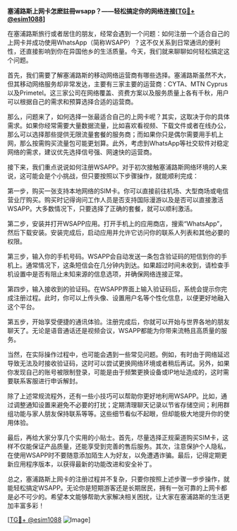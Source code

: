 **塞浦路斯上网卡怎麽註冊wsapp？——轻松搞定你的网络连接[[TG💪+ @esim1088](https://t.me/s/esim1088)]**

在塞浦路斯旅行或者居住的朋友，经常会遇到一个问题：如何注册一个适合自己的上网卡并成功使用WhatsApp（简称WSAPP）？这不仅关系到日常通讯的便利性，还直接影响到你在异国他乡的生活质量。今天，我们就来聊聊如何轻松搞定这个问题。

首先，我们需要了解塞浦路斯的移动网络运营商有哪些选择。塞浦路斯虽然不大，但其移动网络服务却非常发达，主要有三家主要的运营商：CYTA、MTN Cyprus以及Primetel。这三家公司在网络覆盖、资费方案以及服务质量上各有千秋，用户可以根据自己的需求和预算选择合适的运营商。

那么，问题来了，如何选择一张最适合自己的上网卡呢？其实，这取决于你的具体需求。如果你经常需要大量数据流量，比如喜欢看视频、下载文件或者在线办公，那么可以选择那些提供无限流量套餐的服务商；而如果你只是偶尔需要用手机上网，那么按需购买流量包可能更划算。此外，考虑到WhatsApp等社交软件对稳定网络的需求，建议优先选择信号强、网速快的运营商。

接下来，我们重点说说如何注册WSAPP。对于初次接触塞浦路斯网络环境的人来说，这可能会是个小挑战，但只要按照以下步骤操作，就能顺利完成：

第一步，购买一张支持本地网络的SIM卡。你可以直接前往机场、大型商场或电信营业厅购买。购买时记得询问工作人员是否支持国际漫游以及是否可以直接激活WSAPP。大多数情况下，只要选择了正确的套餐，就可以顺利激活。

第二步，安装并打开WSAPP应用。打开手机上的应用商店，搜索“WhatsApp”，然后下载安装。安装完成后，启动应用并允许它访问你的联系人列表和其他必要的权限。

第三步，输入你的手机号码。WSAPP会自动发送一条包含验证码的短信到你的手机上。通常情况下，这条短信会在几分钟内到达。如果超过时间未收到，请检查手机设置中是否有阻止未知来源的信息选项，并确保网络连接正常。

第四步，输入接收到的验证码。在WSAPP界面上输入验证码后，系统会提示你完成注册过程。此时，你可以上传头像、设置用户名等个性化信息，以便更好地融入这个平台。

第五步，开始享受便捷的通讯体验。注册完成后，你就可以开始与世界各地的朋友聊天了。无论是语音通话还是视频会议，WSAPP都能为你带来流畅且高质量的服务。

当然，在实际操作过程中，也可能会遇到一些常见问题。例如，有时由于网络延迟导致无法及时接收验证码，这时可以尝试更换网络环境或者稍后再试。另外，如果你发现自己的账号被限制登录，可能是由于频繁更换设备或IP地址造成的，这时需要联系客服进行申诉解封。

除了上述常规流程外，还有一些小技巧可以帮助你更好地利用WSAPP。比如，通过调整通知设置来避免不必要的打扰；定期清理聊天记录以节省存储空间；利用群组功能与家人朋友保持联系等等。这些细节看似不起眼，但却能极大地提升你的使用体验。

最后，再给大家分享几个实用的小贴士。首先，尽量选择正规渠道购买SIM卡，这样不仅能保证产品质量，还能享受到完善的售后服务。其次，注意保护个人隐私，在使用WSAPP时不要随意添加陌生人为好友，以免遭遇诈骗。最后，记得定期更新应用程序版本，以获得最新的功能改进和安全补丁。

总之，塞浦路斯上网卡的注册过程并不复杂，只要你按照上述步骤一步步操作，就能轻松搞定WSAPP。无论你是短期游客还是长期居民，拥有一张可靠的上网卡都是必不可少的。希望本文能够帮助大家解决相关困扰，让大家在塞浦路斯的生活更加丰富多彩！

[[TG💪+ @esim1088](https://t.me/s/esim1088) ![Image](https://i.postimg.cc/4NQfJmqS/Snipaste-2025-05-13-00-14-12.png)]